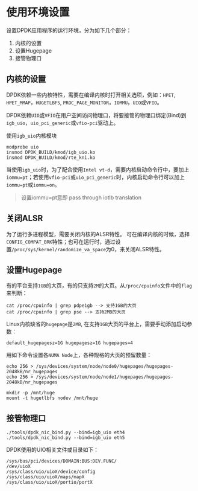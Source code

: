 # 使用环境设置

设置DPDK应用程序的运行环境，分为如下几个部分：

1. 内核的设置
2. 设置Hugepage
3. 接管物理口

## 内核的设置
DPDK依赖一些内核特性，需要在编译内核时打开相关选项，例如：`HPET`, `HPET_MMAP`，`HUGETLBFS`, `PROC_PAGE_MONITOR`，`IOMMU`，`UIO`或`VFIO`。


DPDK依赖`UIO`或`VFIO`在用户空间访问物理口，将要接管的物理口绑定(Bind)到`igb_uio`，`uio_pci_generic`或`vfio-pci`驱动上。

使用`igb_uio`内核模块
```
modprobe uio
insmod DPDK_BUILD/kmod/igb_uio.ko
insmod DPDK_BUILD/kmod/rte_kni.ko
```
当使用`igb_uio`时，为了配合使用`Intel vt-d`，需要内核启动命令行中，要加上`iommu=pt`；若使用`vfio-pci`或`uio_pci_generic`时，内核启动命令行可以加上`iommu=pt`或`iommu=on`。

> 设置iommu=pt意即 pass through iotlb translation

## 关闭ALSR

为了运行多进程模型，需要关闭内核的ALSR特性。
可在编译内核的时候，选择`CONFIG_COMPAT_BRK`特性；也可在运行时，通过设置`/proc/sys/kernel/randomize_va_space`为0，来关闭ALSR特性。

## 设置Hugepage

有的平台支持`1GB`的大页，有的只支持`2M`的大页。从`/proc/cpuinfo`文件中的`flag`来判断：
```
cat /proc/cpuinfo | grep pdpe1gb --> 支持1GB的大页
cat /proc/cpuinfo | grep pse --> 支持2MB的大页
```

Linux内核缺省的`hugepage`是`2MB`, 在支持`1GB`大页的平台上，需要手动添加启动参数：
```
default_hugepagesz=1G hugepagesz=1G hugepages=4
```

用如下命令设置各`NUMA Node`上，各种规格的大页的预留数量：

```
echo 256 > /sys/devices/system/node/node0/hugepages/hugepages-2048kB/nr_hugepages
echo 256 > /sys/devices/system/node/node1/hugepages/hugepages-2048kB/nr_hugepages

mkdir -p /mnt/huge
mount -t hugetlbfs nodev /mnt/huge
```

## 接管物理口

```
./tools/dpdk_nic_bind.py --bind=igb_uio eth4
./tools/dpdk_nic_bind.py --bind=igb_uio eth5
```

DPDK使用的UIO相关文件或目录如下：

```
/sys/bus/pci/devices/DOMAIN:BUS:DEV.FUNC/
/dev/uioX
/sys/class/uio/uioX/device/config
/sys/class/uio/uioX/maps/mapX
/sys/class/uio/uioX/portio/portX
```

